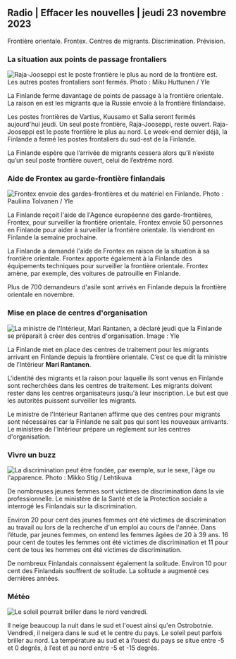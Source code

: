 ## Radio \| Effacer les nouvelles \| jeudi 23 novembre 2023

Frontière orientale. Frontex. Centres de migrants. Discrimination. Prévision.

### La situation aux points de passage frontaliers

![Raja-Jooseppi est le poste frontière le plus au nord de la frontière est. Les autres postes frontaliers sont fermés. Photo : Miku Huttunen / Yle](https://images.cdn.yle.fi/image/upload/c_crop,h_3216,w_5712,x_0,y_421/ar_1.77777777777777777,c_fill,g_faces,h_675,w_1200/dpr_1.0/q_auto:eco/f_auto/fl_lossy/v1700751077/39-1205645655f665a86285)

La Finlande ferme davantage de points de passage à la frontière orientale. La raison en est les migrants que la Russie envoie à la frontière finlandaise.

Les postes frontières de Vartius, Kuusamo et Salla seront fermés aujourd'hui jeudi. Un seul poste frontière, Raja-Jooseppi, reste ouvert. Raja-Jooseppi est le poste frontière le plus au nord. Le week-end dernier déjà, la Finlande a fermé les postes frontaliers du sud-est de la Finlande.

La Finlande espère que l’arrivée de migrants cessera alors qu’il n’existe qu’un seul poste frontière ouvert, celui de l’extrême nord.

### Aide de Frontex au garde-frontière finlandais

![Frontex envoie des gardes-frontières et du matériel en Finlande. Photo : Pauliina Tolvanen / Yle](https://images.cdn.yle.fi/image/upload/c_crop,h_1080,w_1919,x_0,y_0/ar_1.7777777777777777,c_fill,g_faces,h_675,w_1200/dpr_1.0/q_auto:eco/f_auto/fl_lossy/v1663055873/39-100697563203716d9ecd)

La Finlande reçoit l'aide de l'Agence européenne des garde-frontières, Frontex, pour surveiller la frontière orientale. Frontex envoie 50 personnes en Finlande pour aider à surveiller la frontière orientale. Ils viendront en Finlande la semaine prochaine.

La Finlande a demandé l'aide de Frontex en raison de la situation à sa frontière orientale. Frontex apporte également à la Finlande des équipements techniques pour surveiller la frontière orientale. Frontex amène, par exemple, des voitures de patrouille en Finlande.

Plus de 700 demandeurs d'asile sont arrivés en Finlande depuis la frontière orientale en novembre.

### Mise en place de centres d'organisation

![La ministre de l'Intérieur, Mari Rantanen, a déclaré jeudi que la Finlande se préparait à créer des centres d'organisation. Image : Yle](https://images.cdn.yle.fi/image/upload/c_crop,h_1080,w_1919,x_0,y_0/ar_1.7777777777777777,c_fill,g_faces,h_675,w_1200/dpr_1.0/q_auto:eco/f_auto/fl_lossy/v1700721586/39-1205201655eed1e81849)

La Finlande met en place des centres de traitement pour les migrants arrivant en Finlande depuis la frontière orientale. C’est ce que dit la ministre de l’Intérieur **Mari Rantanen**.

L'identité des migrants et la raison pour laquelle ils sont venus en Finlande sont recherchées dans les centres de traitement. Les migrants doivent rester dans les centres organisateurs jusqu'à leur inscription. Le but est que les autorités puissent surveiller les migrants.

Le ministre de l'Intérieur Rantanen affirme que des centres pour migrants sont nécessaires car la Finlande ne sait pas qui sont les nouveaux arrivants. Le ministère de l'Intérieur prépare un règlement sur les centres d'organisation.

### Vivre un buzz

![La discrimination peut être fondée, par exemple, sur le sexe, l'âge ou l'apparence. Photo : Mikko Stig / Lehtikuva](https://images.cdn.yle.fi/image/upload/c_crop,h_2394,w_4256,x_0,y_110/ar_1.77777777777777777,c_fill,g_faces,h_675,w_1200/dpr_1.0/q_auto:eco/f_auto/fl_lossy/v1700718446/39-1205193655ee719688c7)

De nombreuses jeunes femmes sont victimes de discrimination dans la vie professionnelle. Le ministère de la Santé et de la Protection sociale a interrogé les Finlandais sur la discrimination.

Environ 20 pour cent des jeunes femmes ont été victimes de discrimination au travail ou lors de la recherche d'un emploi au cours de l'année. Dans l’étude, par jeunes femmes, on entend les femmes âgées de 20 à 39 ans. 16 pour cent de toutes les femmes ont été victimes de discrimination et 11 pour cent de tous les hommes ont été victimes de discrimination.

De nombreux Finlandais connaissent également la solitude. Environ 10 pour cent des Finlandais souffrent de solitude. La solitude a augmenté ces dernières années.

### Météo

![Le soleil pourrait briller dans le nord vendredi.](https://images.cdn.yle.fi/image/upload/c_crop,h_1080,w_1919,x_0,y_0/ar_1.7777777777777777,c_fill,g_faces,h_675,w_1200/dpr_1.0/q_auto:eco/f_auto/fl_lossy/v1700752778/39-1205671655f6d69ed984)

Il neige beaucoup la nuit dans le sud et l'ouest ainsi qu'en Ostrobotnie. Vendredi, il neigera dans le sud et le centre du pays. Le soleil peut parfois briller au nord. La température au sud et à l’ouest du pays se situe entre -5 et 0 degrés, à l’est et au nord entre -5 et -15 degrés.